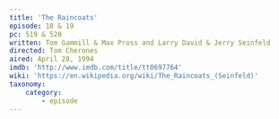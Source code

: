```yaml
---
title: 'The Raincoats'
episode: 18 & 19
pc: 519 & 520   
written: Tom Gammill & Max Pross and Larry David & Jerry Seinfeld
directed: Tom Cherones
aired: April 28, 1994
imdb: 'http://www.imdb.com/title/tt0697764'
wiki: 'https://en.wikipedia.org/wiki/The_Raincoats_(Seinfeld)'
taxonomy:
    category:
        - episode
---
```


